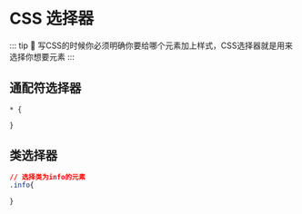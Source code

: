 # CSS 选择器
::: tip
:tada: 写CSS的时候你必须明确你要给哪个元素加上样式，CSS选择器就是用来选择你想要元素
:::

## 通配符选择器

```
* {

}
```

## 类选择器
```css
// 选择类为info的元素
.info{

}
```


